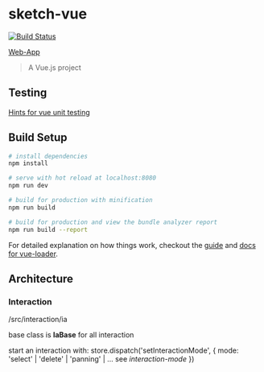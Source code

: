 # sketch-vue


[![Build Status](https://travis-ci.org/ReneCode/sketch-vue.svg?branch=master)](https://travis-ci.org/ReneCode/sketch-vue)

[Web-App](https://sketch-vue.firebaseapp.com/)

> A Vue.js project

## Testing
[Hints for vue unit testing](https://eddyerburgh.me/unit-test-vue-components-beginners)

## Build Setup

``` bash
# install dependencies
npm install

# serve with hot reload at localhost:8080
npm run dev

# build for production with minification
npm run build

# build for production and view the bundle analyzer report
npm run build --report
```

For detailed explanation on how things work, checkout the [guide](http://vuejs-templates.github.io/webpack/) and [docs for vue-loader](http://vuejs.github.io/vue-loader).

## Architecture

### Interaction
/src/interaction/ia

base class is **IaBase** for all interaction

start an interaction with:
    store.dispatch('setInteractionMode', {
      mode: 'select' | 'delete' | 'panning' | ... see *interaction-mode*
    })